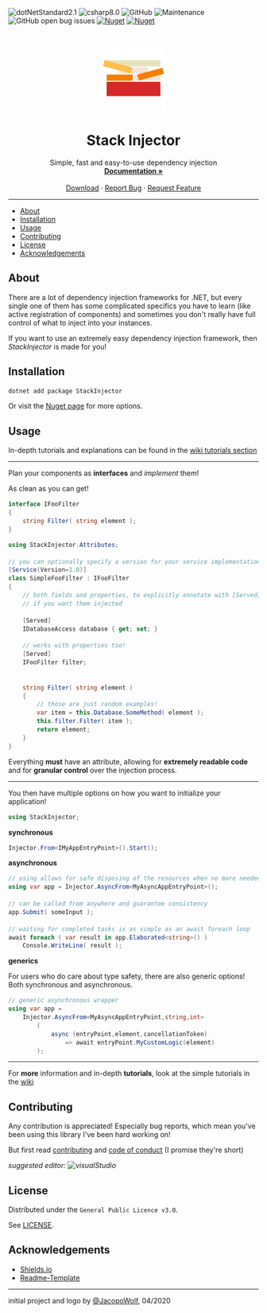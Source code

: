 ![dotNetStandard2.1](https://img.shields.io/badge/-Standard_2.1-5C2D91?logo=.net&style=flat-square) 
![csharp8.0](https://img.shields.io/badge/-8.0-239120?logo=c-sharp&style=flat-square)
![GitHub](https://img.shields.io/github/license/jacopowolf/stackinjector?style=flat-square)
![Maintenance](https://img.shields.io/maintenance/yes/2020?style=flat-square)
![GitHub open bug issues](https://img.shields.io/github/issues/jacopowolf/stackinjector/bug?style=flat-square)
[![Nuget](https://img.shields.io/nuget/vpre/StackInjector?logo=nuget&style=flat-square)](https://www.nuget.org/packages/StackInjector)
[![Nuget](https://img.shields.io/nuget/dt/StackInjector?logo=nuget&style=flat-square)](https://www.nuget.org/packages/StackInjector)


<br/>
<p align="center">

<img src="logo/StackInjector_logo.svg" height="128" /> 
<h1 align="center">Stack Injector</h1>

<p align="center">
Simple, fast and easy-to-use dependency injection
<br/>
<strong><a href="https://github.com/JacopoWolf/StackInjector/wiki">Documentation »<a></strong>
<br>
<br>
<a href="https://www.nuget.org/packages/StackInjector">Download</a>
·
<a href="https://github.com/JacopoWolf/StackInjector/issues/new/choose">Report Bug</a>
·
<a href="https://github.com/JacopoWolf/StackInjector/issues/new/choose">Request Feature</a>
</p>

</p>


---

- [About](#about)
- [Installation](#installation)
- [Usage](#usage)
- [Contributing](#contributing)
- [License](#license)
- [Acknowledgements](#acknowledgements)


## About

There are a lot of dependency injection frameworks for .NET, but every single one of them has some complicated specifics you have to learn (like active registration of components) and sometimes you don't really have full control of what to inject into your instances.

If you want to use an extremely easy dependency injection framework, then *StackInjector* is made for you! 


## Installation

```powershell
dotnet add package StackInjector
```

Or visit the [Nuget page](https://www.nuget.org/packages/StackInjector) for more options.



## Usage

In-depth tutorials and explanations can be found in the [wiki tutorials section](https://github.com/JacopoWolf/StackInjector/wiki/Tutorial_Introduction)

---

Plan your components as **interfaces** and *implement* them! 

As clean as you can get!

```cs
interface IFooFilter
{
    string Filter( string element );
}
```

```cs
using StackInjector.Attributes;

// you can optionally specify a version for your service implementation!
[Service(Version=1.0)]
class SimpleFooFilter : IFooFilter
{
    // both fields and properties, to explicitly annotate with [Served]
    // if you want them injected

    [Served]
    IDatabaseAccess database { get; set; }
    
    // works with properties too!
    [Served]
    IFooFilter filter;

    
    string Filter( string element ) 
    {
        // those are just random examples! 
        var item = this.Database.SomeMethod( element );
        this.filter.Filter( item );
        return element;
    }
}
```

Everything **must** have an attribute, allowing for **extremely readable code** and for **granular control** over the injection process.

--- 

You then have multiple options on how you want to initialize your application! 

```cs
using StackInjector;
```

**synchronous**
```cs
Injector.From<IMyAppEntryPoint>().Start();
```

**asynchronous**
```cs
// using allows for safe disposing of the resources when no more needed
using var app = Injector.AsyncFrom<MyAsyncAppEntryPoint>();

// can be called from anywhere and guarantee consistency
app.Submit( someInput );

// waiting for completed tasks is as simple as an await foreach loop
await foreach ( var result in app.Elaborated<string>() )
    Console.WriteLine( result );
```

**generics**

For users who do care about type safety, there are also generic options! Both synchronous and asynchronous.

```cs
// generic asynchronous wrapper
using var app = 
    Injector.AsyncFrom<MyAsyncAppEntryPoint,string,int>
        (
            async (entryPoint,element,cancellationToken)
                => await entryPoint.MyCustomLogic(element)
        );
```

---

For **more** information and in-depth **tutorials**, look at the simple tutorials in the [wiki](https://github.com/JacopoWolf/StackInjector/wiki)



## Contributing

Any contribution is appreciated! Especially bug reports, which mean you've been using this library I've been hard working on!

But first read [contributing](CONTRIBUTING.md) and [code of conduct](CODE_OF_CONDUCT.md) (I promise they're short)

*suggested editor: ![visualStudio](https://img.shields.io/badge/-Visual_Studio-5C2D91?logo=visual-studio&style=flat-square)*



## License

Distributed under the `General Public Licence v3.0`.

See [LICENSE](LICENSE).


## Acknowledgements

- [Shields.io](https://shields.io/)
- [Readme-Template](https://github.com/othneildrew/Best-README-Template)

---
initial project and logo by [@JacopoWolf](https://github.com/JacopoWolf), 04/2020
